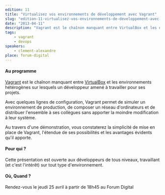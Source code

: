 ```yaml
---
edition: 11
title: "Virtualisez vos environnements de développement avec Vagrant"
slug: "edition-11-virtualisez-vos-environnements-de-developpement-avec-vagrant"
date: "2013-04-11"
description: "Vagrant est le chaînon manquant entre VirtualBox et les environnements hétérogènes sur lesquels un développeur amené à travailler pour ses projets"
tags:
    - vagrant
    - devops
speakers:
    - clement-alexandre
place: forum-digital
---
```


#### Au programme

[Vagrant](http://www.vagrantup.com) est le chaînon manquant entre
[VirtualBox](http://www.virtualbox.org) et les environnements hétérogènes sur lesquels un
développeur amené à travailler pour ses projets.

Avec quelques lignes de configuration, Vagrant permet de simuler un environnement de production, de
composer un réseau d'ordinateurs et de distribuer l'ensemble à ses collègues sans apporter la
moindre modification à leur système.

Au travers d'une démonstration, vous constaterez la simplicité de mise en place de Vagrant,
l'étendue de ses possibilités et les avantages évidents qu'il apporte.

#### Pour qui ?

Cette présentation est ouverte aux développeurs de tous niveaux, travaillant (et c'est l'intérêt)
sur tout type d'environnement.

#### Où, Quand ?

Rendez-vous le jeudi 25 avril à partir de 18h45 au Forum Digital
